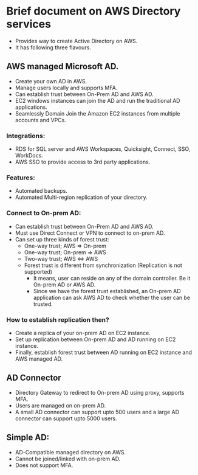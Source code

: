 # Brief document on AWS Directory services

- Provides way to create Active Directory on AWS.
- It has following three flavours.

## AWS managed Microsoft AD.
- Create your own AD in AWS.
- Manage users locally and supports MFA.
- Can establish trust between On-Prem AD and AWS AD.
- EC2 windows instances can join the AD and run the traditional AD applications.
- Seamlessly Domain Join the Amazon EC2 instances from multiple accounts and VPCs. 
### Integrations:
- RDS for SQL server and AWS Workspaces, Quicksight, Connect, SSO, WorkDocs. 
- AWS SSO to provide access to 3rd party applications.
### Features:
- Automated backups.
- Automated Multi-region replication of your directory.
### Connect to On-prem AD:
- Can establish trust between On-Prem AD and AWS AD.
- Must use Direct Connect or VPN to connect to on-prem AD.
- Can set up three kinds of forest trust:
  - One-way trust; AWS => On-prem
  - One-way trust; On-prem => AWS
  - Two-way trust; AWS <=> AWS
  - Forest trust is different from synchronization (Replication is not supported)
    - It means, user can reside on any of the domain controller. Be it On-prem AD or AWS AD.
    - Since we have the forest trust established, an On-prem AD application can ask AWS AD to check whether the user can be
      trusted.
### How to establish replication then?
- Create a replica of your on-prem AD on EC2 instance.
- Set up replication between On-prem AD and AD running on EC2 instance.
- Finally, establish forest trust between AD running on EC2 instance and AWS managed AD.

## AD Connector
- Directory Gateway to redirect to On-prem AD using proxy, supports MFA.
- Users are managed on on-prem AD.
- A small AD connector can support upto 500 users and a large AD connector can support upto 5000 users.

## Simple AD:
- AD-Compatible managed directory on AWS.
- Cannot be joined/linked with on-prem AD.
- Does not support MFA.
